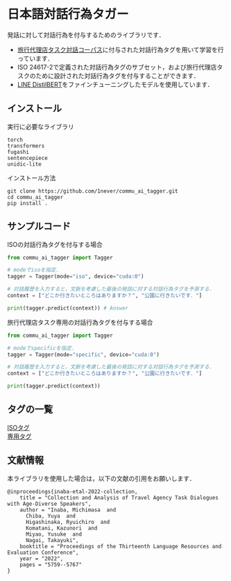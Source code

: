 # 日本語対話行為タガー
発話に対して対話行為を付与するためのライブラリです．

- [旅行代理店タスク対話コーパス](https://aclanthology.org/2022.lrec-1.619/)に付与された対話行為タグを用いて学習を行っています．
- ISO 24617-2で定義された対話行為タグのサブセット，および旅行代理店タスクのために設計された対話行為タグを付与することができます．
- [LINE DistilBERT](https://huggingface.co/line-corporation/line-distilbert-base-japanese)をファインチューニングしたモデルを使用しています．

## インストール
実行に必要なライブラリ
```
torch
transformers
fugashi
sentencepiece
unidic-lite
```

インストール方法
```
git clone https://github.com/1never/commu_ai_tagger.git
cd commu_ai_tagger
pip install .
```

## サンプルコード
ISOの対話行為タグを付与する場合
```python
from commu_ai_tagger import Tagger

# modeでisoを指定．
tagger = Tagger(mode="iso", device="cuda:0")

# 対話履歴を入力すると，文脈を考慮した最後の発話に対する対話行為タグを予測する．
context = ["どこか行きたいところはありますか？", "公園に行きたいです．"]

print(tagger.predict(context)) # Answer
```

旅行代理店タスク専用の対話行為タグを付与する場合
```python
from commu_ai_tagger import Tagger

# modeでspecificを指定．
tagger = Tagger(mode="specific", device="cuda:0")

# 対話履歴を入力すると，文脈を考慮した最後の発話に対する対話行為タグを予測する．
context = ["どこか行きたいところはありますか？", "公園に行きたいです．"]

print(tagger.predict(context)) 
```

## タグの一覧
[ISOタグ](https://github.com/1never/commu_ai_tagger/blob/main/ISO_TAG.md)  
[専用タグ](https://github.com/1never/commu_ai_tagger/blob/main/SPECIFIC_TAG.md)

## 文献情報
本ライブラリを使用した場合は，以下の文献の引用をお願いします．
```
@inproceedings{inaba-etal-2022-collection,
    title = "Collection and Analysis of Travel Agency Task Dialogues with Age-Diverse Speakers",
    author = "Inaba, Michimasa  and
      Chiba, Yuya  and
      Higashinaka, Ryuichiro  and
      Komatani, Kazunori  and
      Miyao, Yusuke  and
      Nagai, Takayuki",
    booktitle = "Proceedings of the Thirteenth Language Resources and Evaluation Conference",
    year = "2022",
    pages = "5759--5767"
}
```

